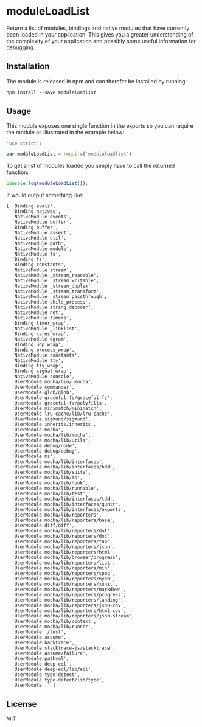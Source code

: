 # moduleLoadList

Return a list of modules, bindings and native modules that have currently been
loaded in your application. This gives you a greater understanding of the
complexity of your application and possibly some useful information for
debugging.

## Installation

The module is released in npm and can therefor be installed by running:

```
npm install --save moduleloadlist
```

## Usage

This module exposes one single function in the exports so you can require the
module as illustrated in the example below:

```js
'use strict';

var moduleLoadList = require('moduleloadlist');
```

To get a list of modules loaded you simply have to call the returned function:

```js
console.log(moduleLoadList());
```

It would output something like: 

```
[ 'Binding evals',
  'Binding natives',
  'NativeModule events',
  'NativeModule buffer',
  'Binding buffer',
  'NativeModule assert',
  'NativeModule util',
  'NativeModule path',
  'NativeModule module',
  'NativeModule fs',
  'Binding fs',
  'Binding constants',
  'NativeModule stream',
  'NativeModule _stream_readable',
  'NativeModule _stream_writable',
  'NativeModule _stream_duplex',
  'NativeModule _stream_transform',
  'NativeModule _stream_passthrough',
  'NativeModule child_process',
  'NativeModule string_decoder',
  'NativeModule net',
  'NativeModule timers',
  'Binding timer_wrap',
  'NativeModule _linklist',
  'Binding cares_wrap',
  'NativeModule dgram',
  'Binding udp_wrap',
  'Binding process_wrap',
  'NativeModule constants',
  'NativeModule tty',
  'Binding tty_wrap',
  'Binding signal_wrap',
  'NativeModule console',
  'UserModule mocha/bin/_mocha',
  'UserModule commander',
  'UserModule glob/glob',
  'UserModule graceful-fs/graceful-fs',
  'UserModule graceful-fs/polyfills',
  'UserModule minimatch/minimatch',
  'UserModule lru-cache/lib/lru-cache',
  'UserModule sigmund/sigmund',
  'UserModule inherits/inherits',
  'UserModule mocha',
  'UserModule mocha/lib/mocha',
  'UserModule mocha/lib/utils',
  'UserModule debug/node',
  'UserModule debug/debug',
  'UserModule ms',
  'UserModule mocha/lib/interfaces',
  'UserModule mocha/lib/interfaces/bdd',
  'UserModule mocha/lib/suite',
  'UserModule mocha/lib/ms',
  'UserModule mocha/lib/hook',
  'UserModule mocha/lib/runnable',
  'UserModule mocha/lib/test',
  'UserModule mocha/lib/interfaces/tdd',
  'UserModule mocha/lib/interfaces/qunit',
  'UserModule mocha/lib/interfaces/exports',
  'UserModule mocha/lib/reporters',
  'UserModule mocha/lib/reporters/base',
  'UserModule diff/diff',
  'UserModule mocha/lib/reporters/dot',
  'UserModule mocha/lib/reporters/doc',
  'UserModule mocha/lib/reporters/tap',
  'UserModule mocha/lib/reporters/json',
  'UserModule mocha/lib/reporters/html',
  'UserModule mocha/lib/browser/progress',
  'UserModule mocha/lib/reporters/list',
  'UserModule mocha/lib/reporters/min',
  'UserModule mocha/lib/reporters/spec',
  'UserModule mocha/lib/reporters/nyan',
  'UserModule mocha/lib/reporters/xunit',
  'UserModule mocha/lib/reporters/markdown',
  'UserModule mocha/lib/reporters/progress',
  'UserModule mocha/lib/reporters/landing',
  'UserModule mocha/lib/reporters/json-cov',
  'UserModule mocha/lib/reporters/html-cov',
  'UserModule mocha/lib/reporters/json-stream',
  'UserModule mocha/lib/context',
  'UserModule mocha/lib/runner',
  'UserModule ./test',
  'UserModule assume',
  'UserModule backtrace',
  'UserModule stacktrace-js/stacktrace',
  'UserModule assume/failure',
  'UserModule pathval',
  'UserModule deep-eql',
  'UserModule deep-eql/lib/eql',
  'UserModule type-detect',
  'UserModule type-detect/lib/type',
  'UserModule .' ]
```

## License

MIT
